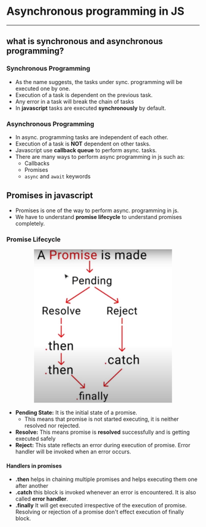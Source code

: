 # Asynchronous programming in JS
---
## what is synchronous and asynchronous programming?
### Synchronous Programming
- As the name suggests, the tasks under sync. programming will be executed one by one.
- Execution of a task is dependent on the previous task.
- Any error in a task will break the chain of tasks
- In **javascript** tasks are executed **synchronously** by default.

### Asynchronous Programming
- In async. programming tasks are independent of each other.
- Execution of a task is **NOT** dependent on other tasks.
- Javascript use **callback queue** to perform async. tasks.
- There are many ways to perform async programming in js such as:
    - Callbacks
    - Promises
    - `async` and `await` keywords

## Promises in javascript
- Promises is one of the way to perform async. programming in js.
- We have to understand **promise lifecycle** to understand promises completely.

### Promise Lifecycle

<center>
<img src="promise_cycle.jpg" alt="promise lifecycle" height="400">
</center>

<!-- ![promise lifecycle](promise_cycle.jpg) -->

- **Pending State:** It is the initial state of a promise.
    - This means that promise is not started executing, it is neither resolved nor rejected.
- **Resolve:** This means promise is **resolved** successfully and is getting executed safely
- **Reject:** This state reflects an error during execution of promise. Error handler will be invoked when an error occurs.

#### Handlers in promises
- **.then** helps in chaining multiple promises and helps executing them one after another
- **.catch** this block is invoked whenever an error is encountered. It is also called **error handler**.
- **.finally** It will get executed irrespective of the execution of promise. Resolving or rejection of a promise don't effect execution of finally block.
